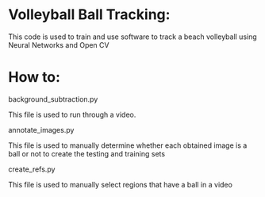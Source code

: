 # Volleyball Ball Tracking:
This code is used to train and use software to track a beach volleyball using Neural Networks and Open CV

# How to:
background_subtraction.py

This file is used to run through a video.

annotate_images.py

This file is used to manually determine whether each obtained image is a ball or not to create the testing and training sets

create_refs.py

This file is used to manually select regions that have a ball in a video
